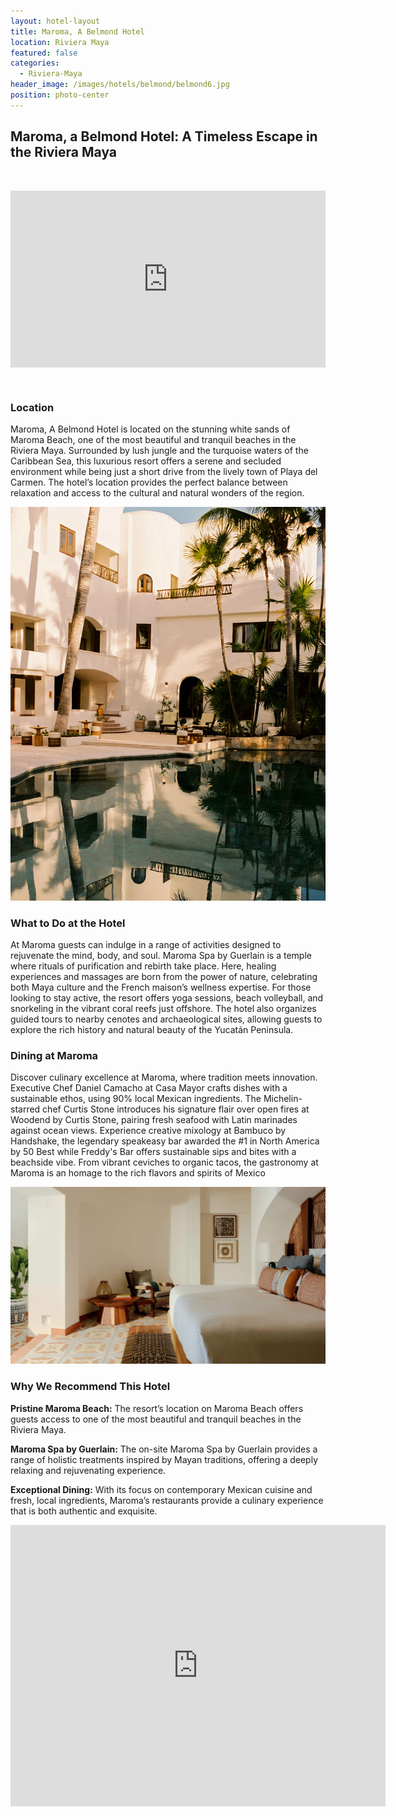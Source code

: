 ```yaml
---
layout: hotel-layout
title: Maroma, A Belmond Hotel
location: Riviera Maya
featured: false
categories:
  - Riviera-Maya
header_image: /images/hotels/belmond/belmond6.jpg
position: photo-center
---
```

## Maroma, a Belmond Hotel: A Timeless Escape in the Riviera Maya

&nbsp;

<style>.embed-container { position: relative; padding-bottom: 56.25%; height: 0; overflow: hidden; max-width: 100%; } .embed-container iframe, .embed-container object, .embed-container embed { position: absolute; top: 0; left: 0; width: 100%; height: 100%; }</style>

<div class="embed-container"><iframe src="https://www.youtube.com/embed/tgD52aO6cM8" frameborder="0" allowfullscreen=""></iframe></div>

&nbsp;

### Location

Maroma, A Belmond Hotel is located on the stunning white sands of Maroma Beach, one of the most beautiful and tranquil beaches in the Riviera Maya. Surrounded by lush jungle and the turquoise waters of the Caribbean Sea, this luxurious resort offers a serene and secluded environment while being just a short drive from the lively town of Playa del Carmen. The hotel’s location provides the perfect balance between relaxation and access to the cultural and natural wonders of the region.

![](/images/hotels/belmond/belmond5.jpg)

### What to Do at the Hotel

At Maroma guests can indulge in a range of activities designed to rejuvenate the mind, body, and soul. Maroma Spa by Guerlain is a temple where rituals of purification and rebirth take place. Here, healing experiences and massages are born from the power of nature, celebrating both Maya culture and the French maison’s wellness expertise. For those looking to stay active, the resort offers yoga sessions, beach volleyball, and snorkeling in the vibrant coral reefs just offshore. The hotel also organizes guided tours to nearby cenotes and archaeological sites, allowing guests to explore the rich history and natural beauty of the Yucatán Peninsula.

### Dining at Maroma

Discover culinary excellence at Maroma, where tradition meets innovation. Executive Chef Daniel Camacho at Casa Mayor crafts dishes with a sustainable ethos, using 90% local Mexican ingredients. The Michelin-starred chef Curtis Stone introduces his signature flair over open fires at Woodend by Curtis Stone, pairing fresh seafood with Latin marinades against ocean views. Experience creative mixology at Bambuco by Handshake, the legendary speakeasy bar awarded the #1 in North America by 50 Best while Freddy's Bar offers sustainable sips and bites with a beachside vibe. From vibrant ceviches to organic tacos, the gastronomy at Maroma is an homage to the rich flavors and spirits of Mexico

![](/images/hotels/belmond/belmond2.jpg)

### Why We Recommend This Hotel

**Pristine Maroma Beach:** The resort’s location on Maroma Beach offers guests access to one of the most beautiful and tranquil beaches in the Riviera Maya.&nbsp;

**Maroma Spa by Guerlain:** The on-site Maroma Spa by Guerlain provides a range of holistic treatments inspired by Mayan traditions, offering a deeply relaxing and rejuvenating experience.&nbsp;

**Exceptional Dining:** With its focus on contemporary Mexican cuisine and fresh, local ingredients, Maroma’s restaurants provide a culinary experience that is both authentic and exquisite.

<div class='map-container center'>

<iframe src="https://www.google.com/maps/embed?pb=!1m18!1m12!1m3!1d3731.260779933968!2d-86.96833218876093!3d20.74022169754563!2m3!1f0!2f0!3f0!3m2!1i1024!2i768!4f13.1!3m3!1m2!1s0x869bb7fbe5f10ebb%3A0xc53b33bd764641ae!2sMaroma%2C%20A%20Belmond%20Hotel%2C%20Riviera%20Maya!5e0!3m2!1ses!2smx!4v1723603111861!5m2!1ses!2smx" width="600" height="450" style="border:0;" allowfullscreen="" loading="lazy" referrerpolicy="no-referrer-when-downgrade"></iframe>

</div>

&nbsp;



